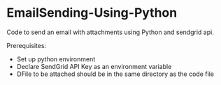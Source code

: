 # EmailSending-Using-Python


Code to send an email with attachments using Python and sendgrid api.

Prerequisites:
<ul>
  <li>Set up python environment</li>
  <li>Declare SendGrid API Key as an environment variable</li>
  <li>DFile to be attached should be in the same directory as the code file</li>
    
</ul>
